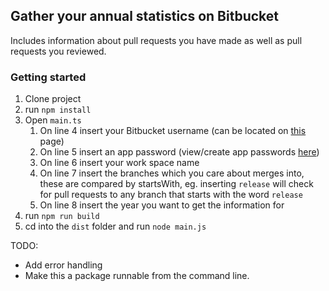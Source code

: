 ## Gather your annual statistics on Bitbucket

Includes information about pull requests you have made as well as pull requests you reviewed.

### Getting started

1. Clone project
2. run `npm install`
3. Open `main.ts`
    1. On line 4 insert your Bitbucket username (can be located on [this](https://bitbucket.org/account/settings/) page)
    2. On line 5 insert an app password (view/create app passwords [here](https://bitbucket.org/account/settings/app-passwords/))
    3. On line 6 insert your work space name
    4. On line 7 insert the branches which you care about merges into, these are compared by startsWith, eg. inserting `release` will check for pull requests to any branch that starts with the word `release`
    5. On line 8 insert the year you want to get the information for
4. run `npm run build`
5. cd into the `dist` folder and run `node main.js`

TODO:

-   Add error handling
-   Make this a package runnable from the command line.
